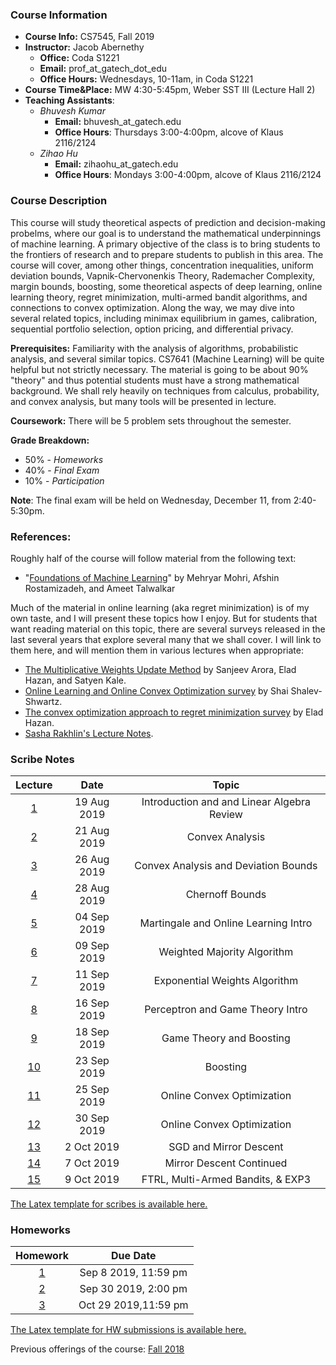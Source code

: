 
### Course Information

* **Course Info:**	CS7545, Fall 2019
* **Instructor:**	Jacob Abernethy
    - **Office:**  Coda S1221
    - **Email:** prof_at_gatech_dot_edu
    - **Office Hours:** Wednesdays, 10-11am, in Coda S1221
* **Course Time&Place:**	MW 4:30-5:45pm, Weber SST III (Lecture Hall 2)
* **Teaching Assistants**:
    - *Bhuvesh Kumar*
        - **Email:** bhuvesh_at_gatech.edu
        - **Office Hours**: Thursdays 3:00-4:00pm, alcove of Klaus 2116/2124
    - *Zihao Hu*
        - **Email:** zihaohu_at_gatech.edu
        - **Office Hours**: Mondays 3:00-4:00pm, alcove of Klaus 2116/2124


### Course Description

This course will study theoretical aspects of prediction and decision-making probelms, where our goal is to understand the mathematical underpinnings of machine learning. A primary objective of the class is to bring students to the frontiers of research and to prepare students to publish in this area. The course will cover, among other things, concentration inequalities, uniform deviation bounds, Vapnik-Chervonenkis Theory, Rademacher Complexity, margin bounds, boosting, some theoretical aspects of deep learning, online learning theory, regret minimization, multi-armed bandit algorithms, and connections to convex optimization. Along the way, we may dive into several related topics, including minimax equilibrium in games, calibration, sequential portfolio selection, option pricing, and differential privacy.

**Prerequisites:** Familiarity with the analysis of algorithms, probabilistic analysis, and several similar topics. CS7641 (Machine Learning) will be quite helpful but not strictly necessary. The material is going to be about 90% "theory" and thus potential students must have a strong mathematical background. We shall rely heavily on techniques from calculus, probability, and convex analysis, but many tools will be presented in lecture.

**Coursework:** There will be 5 problem sets throughout the semester.

**Grade Breakdown:**
* 50% - *Homeworks*
* 40% - *Final Exam*
* 10% - *Participation*

**Note**: The final exam will be held on Wednesday, December 11, from 2:40-5:30pm.


### References:

Roughly half of the course will follow material from the following text:

 * "[Foundations of Machine Learning](https://www.amazon.com/Foundations-Machine-Learning-Adaptive-Computation/dp/026201825X)" by Mehryar Mohri, Afshin Rostamizadeh, and Ameet Talwalkar

Much of the material in online learning (aka regret minimization) is of my own taste, and I will present these topics how I enjoy. But for students that want reading material on this topic, there are several surveys released in the last several years that explore several many that we shall cover. I will link to them here, and will mention them in various lectures when appropriate:

* [The Multiplicative Weights Update Method](http://www.cs.princeton.edu/~arora/pubs/MWsurvey.pdf) by Sanjeev Arora, Elad Hazan, and Satyen Kale.
* [Online Learning and Online Convex Optimization survey](http://www.cs.huji.ac.il/~shais/papers/OLsurvey.pdf) by Shai Shalev-Shwartz.
* [The convex optimization approach to regret minimization survey](http://www.cs.princeton.edu/~ehazan/papers/OCO-survey.pdf) by Elad Hazan.
* [Sasha Rakhlin's Lecture Notes](http://www-stat.wharton.upenn.edu/~rakhlin/courses/stat928/stat928_notes.pdf).


### Scribe Notes

| Lecture | Date  | Topic |
| :------------: |:-------------: |:-------------: |
| [1](./scribe/lec1.pdf)   | 19 Aug 2019 | Introduction and and Linear Algebra Review |
| [2](./scribe/lec2.pdf)  | 21 Aug 2019 | Convex Analysis |
| [3](./scribe/lec3.pdf)  | 26 Aug 2019 | Convex Analysis and Deviation Bounds |
| [4](./scribe/lec4.pdf)  | 28 Aug 2019 | Chernoff Bounds |
| [5](./scribe/lec5.pdf)  | 04 Sep 2019 | Martingale and Online Learning Intro |
| [6](./scribe/lec6.pdf)  | 09 Sep 2019 | Weighted Majority Algorithm |
| [7](./scribe/lec7.pdf)  | 11 Sep 2019 | Exponential Weights Algorithm |
| [8](./scribe/lec8.pdf)  | 16 Sep 2019 | Perceptron and Game Theory Intro |
| [9](./scribe/lec9.pdf)  | 18 Sep 2019 | Game Theory and Boosting |
| [10](./scribe/lec10.pdf)  | 23 Sep 2019 | Boosting |
| [11](./scribe/lec11.pdf)  | 25 Sep 2019 | Online Convex Optimization |
| [12](./scribe/lec12.pdf)  | 30 Sep 2019 | Online Convex Optimization |
| [13](./scribe/lec13.pdf)  | 2 Oct 2019 | SGD and Mirror Descent |
| [14](./scribe/lec14.pdf)  | 7 Oct 2019 | Mirror Descent Continued |
| [15](./scribe/lec15.pdf)  | 9 Oct 2019 | FTRL, Multi-Armed Bandits, & EXP3 |


[The Latex template for scribes is available here.](./scribe/CS7545scribe_template.tex)

### Homeworks

| Homework | Due Date  | 
| :------------: |:-------------: |
| [1](./hw/hw1.pdf) | Sep 8 2019, 11:59 pm |
| [2](./hw/hw2.pdf) | Sep 30 2019, 2:00 pm |
| [3](./hw/hw3.pdf) | Oct 29 2019,11:59 pm |


[The Latex template for HW submissions is available here.](./hw/CS7545hw_template.tex)

Previous offerings of the course: [Fall 2018](./Fall18)


